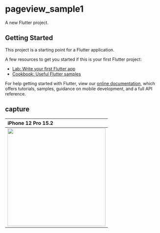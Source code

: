 # pageview_sample1

A new Flutter project.

## Getting Started

This project is a starting point for a Flutter application.

A few resources to get you started if this is your first Flutter project:

- [Lab: Write your first Flutter app](https://flutter.dev/docs/get-started/codelab)
- [Cookbook: Useful Flutter samples](https://flutter.dev/docs/cookbook)

For help getting started with Flutter, view our
[online documentation](https://flutter.dev/docs), which offers tutorials,
samples, guidance on mobile development, and a full API reference.


## capture

| iPhone 12 Pro 15.2 |
|:---|
|<img src="https://user-images.githubusercontent.com/16476224/151662185-b75190e4-ab31-4d35-ace5-ac22284fcf22.gif" width=320 /> |
